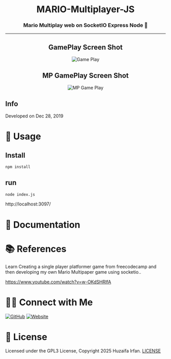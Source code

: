 <div align="center">
  <h1>MARIO-Multiplayer-JS</h1>
  <p><h3 align="center">Mario Multiplay web on SocketIO Express Node 🚀</h3></p>
</div>


<hr>

<div align="center">

## GamePlay Screen Shot
![Game Play](img/gameplay.png)

## MP GamePlay Screen Shot
![MP Game Play](img/mp.png)

</div>

## Info

Developed on Dec 28, 2019

# 🚀 Usage

## Install

```bash
npm install
```

## run

```bash
node index.js
```

http://localhost:3097/

# 📝 Documentation

# 📚 References
Learn Creating a single player platformer game from freecodecamp and then developing my own Mario Multipaper game using socketio.. 

https://www.youtube.com/watch?v=w-OKdSHRlfA

# 🤝🏻 Connect with Me

[![GitHub](https://img.shields.io/badge/Github-%23222.svg?style=for-the-badge&logo=github&logoColor=white)](https://github.com/HuzaifaIrfan/)
[![Website](https://img.shields.io/badge/Website-%23222.svg?style=for-the-badge&logo=google-chrome&logoColor==%234285F4)](https://www.huzaifairfan.com)

# 📜 License

Licensed under the GPL3 License, Copyright 2025 Huzaifa Irfan. [LICENSE](LICENSE)
